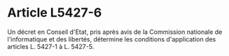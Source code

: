 # Article L5427-6

Un décret en Conseil d'Etat, pris après avis de la Commission nationale de l'informatique et des libertés, détermine les conditions d'application des articles L. 5427-1 à L. 5427-5.